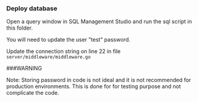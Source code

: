 ### Deploy database

Open a query window in SQL Management Studio and run the sql script in this folder.

You will need to update the user "test" password.

Update the connection string on line 22 in file `server/middleware/middleware.go`

###WARNING

Note: Storing password in code is not ideal and it is not recommended for production environments. This is done for for testing purpose and not complicate the code. 
 